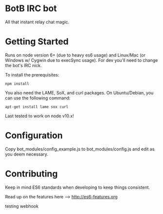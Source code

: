 # BotB IRC bot
All that instant relay chat magic.

# Getting Started
Runs on node version 6+ (due to heavy es6 usage) and Linux/Mac (or Windows w/ Cygwin due to execSync usage). For dev you'll need to change the bot's IRC nick.

To install the prerequisites:

``npm install``

You also need the LAME, SoX, and curl packages. On Ubuntu/Debian, you can use the following command:

``apt-get install lame sox curl``

Last tested to work on node v10.x!

# Configuration
Copy bot_modules/config_example.js to bot_modules/config.js and edit as you deem necessary.

# Contributing
Keep in mind ES6 standards when developing to keep things consistent.

Read up on the features here --> http://es6-features.org


testing webhook

